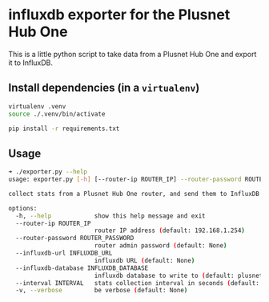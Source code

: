 # influxdb exporter for the Plusnet Hub One

This is a little python script to take data from a Plusnet Hub One and export it to InfluxDB.

## Install dependencies (in a `virtualenv`)

```sh
virtualenv .venv
source ./.venv/bin/activate

pip install -r requirements.txt
```

## Usage

```sh 
➜ ./exporter.py --help
usage: exporter.py [-h] [--router-ip ROUTER_IP] --router-password ROUTER_PASSWORD --influxdb-url INFLUXDB_URL [--influxdb-database INFLUXDB_DATABASE] [--interval INTERVAL] [-v]

collect stats from a Plusnet Hub One router, and send them to InfluxDB

options:
  -h, --help            show this help message and exit
  --router-ip ROUTER_IP
                        router IP address (default: 192.168.1.254)
  --router-password ROUTER_PASSWORD
                        router admin password (default: None)
  --influxdb-url INFLUXDB_URL
                        influxdb URL (default: None)
  --influxdb-database INFLUXDB_DATABASE
                        influxdb database to write to (default: plusnet_router)
  --interval INTERVAL   stats collection interval in seconds (default: 15)
  -v, --verbose         be verbose (default: None)

```
